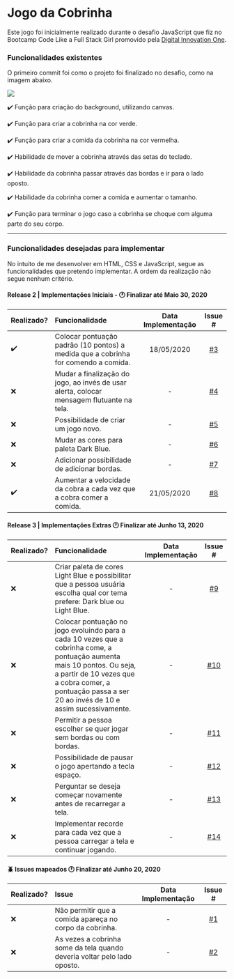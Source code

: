 # Jogo da Cobrinha

Este jogo foi inicialmente realizado durante o desafio JavaScript que fiz no Bootcamp Code Like a Full Stack Girl promovido pela [Digital Innovation One](https://digitalinnovation.one/ "Digital Innovation One").

### Funcionalidades existentes
O primeiro commit foi como o projeto foi finalizado no desafio, como na imagem abaixo.

![](https://i.imgur.com/1vvAuGq.png)

:heavy_check_mark: Função para criação do background, utilizando canvas.

:heavy_check_mark: Função para criar a cobrinha na cor verde.

:heavy_check_mark: Função para criar a comida da cobrinha na cor vermelha.

:heavy_check_mark: Habilidade de mover a cobrinha através das setas do teclado.

:heavy_check_mark: Habilidade da cobrinha passar através das bordas e ir para o lado oposto.

:heavy_check_mark: Habilidade da cobrinha comer a comida e aumentar o tamanho.

:heavy_check_mark: Função para terminar o jogo caso a cobrinha se choque com alguma parte do seu corpo.


------------


### Funcionalidades desejadas para implementar
No intuito de me desenvolver em HTML, CSS e JavaScript, segue as funcionalidades que pretendo implementar. A ordem da realização não segue nenhum critério.

#### Release 2 | Implementações Iniciais - :clock1: Finalizar até Maio 30, 2020
| Realizado?  | Funcionalidade  | Data Implementação | Issue # |
| :------------ |:--------------- |:-----:|:-----:|
| :heavy_check_mark: | Colocar pontuação padrão (10 pontos) a medida que a cobrinha for comendo a comida.  | 18/05/2020 | [#3](https://github.com/lcnunes09/snake-game/issues/3 "#3") |
| :x: | Mudar a finalização do jogo, ao invés de usar alerta, colocar mensagem flutuante na tela. | - | [#4](https://github.com/lcnunes09/snake-game/issues/4 "#4") |
| :x: | Possibilidade de criar um jogo novo. | - | [#5](https://github.com/lcnunes09/snake-game/issues/5 "#5") |
| :x: | Mudar as cores para paleta Dark Blue. | - | [#6](https://github.com/lcnunes09/snake-game/issues/6 "#6") |
| :x: | Adicionar possibilidade de adicionar bordas. | - | [#7](https://github.com/lcnunes09/snake-game/issues/7 "#7") |
| :heavy_check_mark:  | Aumentar a velocidade da cobra a cada vez que a cobra comer a comida. | 21/05/2020 | [#8](https://github.com/lcnunes09/snake-game/issues/8 "#8") |

#### Release 3 | Implementações Extras :clock1: Finalizar até Junho 13, 2020
| Realizado?  | Funcionalidade  | Data Implementação | Issue # |
| :------------ |:--------------- |:-----:|:-----:|
| :x: | Criar paleta de cores Light Blue e possibilitar que a pessoa usuária escolha qual cor tema prefere: Dark blue ou Light Blue.  | - | [#9](https://github.com/lcnunes09/snake-game/issues/9 "#9") |
| :x: | Colocar pontuação no jogo evoluindo para a cada 10 vezes que a cobrinha come, a pontuação aumenta mais 10 pontos. Ou seja, a partir de 10 vezes que a cobra comer, a pontuação passa a ser 20 ao invés de 10 e assim sucessivamente. | - | [#10](https://github.com/lcnunes09/snake-game/issues/10 "#10") |
| :x: | Permitir a pessoa escolher se quer jogar sem bordas ou com bordas. | - | [#11](https://github.com/lcnunes09/snake-game/issues/11 "#11") |
| :x: | Possibilidade de pausar o jogo apertando a tecla espaço. | - | [#12](https://github.com/lcnunes09/snake-game/issues/12 "#12") |
| :x: | Perguntar se deseja começar novamente antes de recarregar a tela. | - | [#13](https://github.com/lcnunes09/snake-game/issues/13 "#13") |
| :x: | Implementar recorde para cada vez que a pessoa carregar a tela e continuar jogando. | - | [#14](https://github.com/lcnunes09/snake-game/issues/14 "#14") |

#### :beetle: Issues mapeados :clock1: Finalizar até Junho 20, 2020
| Realizado?  | Issue  | Data Implementação | Issue # |
| :------------ |:--------------- |:-----:|:-----:|
| :x: | Não permitir que a comida apareça no corpo da cobrinha. | - | [#1](https://github.com/lcnunes09/snake-game/issues/1 "#1") |
| :x: | As vezes a cobrinha some da tela quando deveria voltar pelo lado oposto. | - | [#2](https://github.com/lcnunes09/snake-game/issues/1 "#2") |